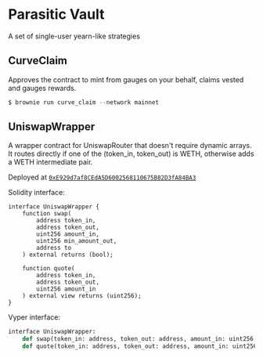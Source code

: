 # Parasitic Vault

A set of single-user yearn-like strategies

## CurveClaim

Approves the contract to mint from gauges on your behalf, claims vested and gauges rewards.

```python
$ brownie run curve_claim --network mainnet

```

## UniswapWrapper

A wrapper contract for UniswapRouter that doesn't require dynamic arrays.
It routes directly if one of the (token_in, token_out) is WETH, otherwise adds a WETH intermediate pair.

Deployed at [`0xE929d7af8CEdA5D6002568110675B82D3fA84BA3`](https://etherscan.io/address/0xE929d7af8CEdA5D6002568110675B82D3fA84BA3#code)

Solidity interface:
```solidity
interface UniswapWrapper {
    function swap(
        address token_in,
        address token_out,
        uint256 amount_in,
        uint256 min_amount_out,
        address to
    ) external returns (bool);

    function quote(
        address token_in,
        address token_out,
        uint256 amount_in
    ) external view returns (uint256);
}
```
Vyper interface:
```python
interface UniswapWrapper:
    def swap(token_in: address, token_out: address, amount_in: uint256, min_amount_out: uint256, to: address) -> bool: nonpayable
    def quote(token_in: address, token_out: address, amount_in: uint256) -> uint256: view
```
